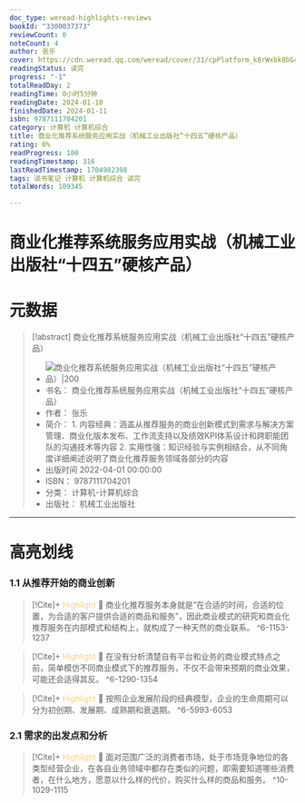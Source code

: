 ```yaml
---
doc_type: weread-highlights-reviews
bookId: "3300037373"
reviewCount: 0
noteCount: 4
author: 张乐
cover: https://cdn.weread.qq.com/weread/cover/31/cpPlatform_k8rWxbk8bGcDKWu8EZ1oVa/t7_cpPlatform_k8rWxbk8bGcDKWu8EZ1oVa.jpg
readingStatus: 读完
progress: "-1"
totalReadDay: 2
readingTime: 0小时5分钟
readingDate: 2024-01-10
finishedDate: 2024-01-11
isbn: 9787111704201
category: 计算机 计算机综合
title: 商业化推荐系统服务应用实战（机械工业出版社“十四五”硬核产品）
rating: 0%
readProgress: 100
readingTimestamp: 316
lastReadTimestamp: 1704982398
tags: 读书笔记 计算机 计算机综合 读完
totalWords: 109345

---
```


# 商业化推荐系统服务应用实战（机械工业出版社“十四五”硬核产品）

# 元数据
> [!abstract] 商业化推荐系统服务应用实战（机械工业出版社“十四五”硬核产品）
> - ![ 商业化推荐系统服务应用实战（机械工业出版社“十四五”硬核产品）|200](https://cdn.weread.qq.com/weread/cover/31/cpPlatform_k8rWxbk8bGcDKWu8EZ1oVa/t7_cpPlatform_k8rWxbk8bGcDKWu8EZ1oVa.jpg)
> - 书名： 商业化推荐系统服务应用实战（机械工业出版社“十四五”硬核产品）
> - 作者： 张乐
> - 简介： 1. 内容经典：涵盖从推荐服务的商业创新模式到需求与解决方案管理、商业化版本发布、工作流支持以及绩效KPI体系设计和跨职能团队的沟通技术等内容 2. 实用性强：知识经验与实例相结合，从不同角度详细阐述说明了商业化推荐服务领域各部分的内容
> - 出版时间 2022-04-01 00:00:00
> - ISBN： 9787111704201
> - 分类： 计算机-计算机综合
> - 出版社： 机械工业出版社



---

# 高亮划线

### 1.1 从推荐开始的商业创新

> [!Cite]+ <span style="color: #ffce78;">Highlight</span>
> 📌 商业化推荐服务本身就是“在合适的时间，合适的位置，为合适的客户提供合适的商品和服务”，因此商业模式的研究和商业化推荐服务在内部模式和结构上，就构成了一种天然的商业联系。
> ^6-1153-1237

> [!Cite]+ <span style="color: #ffce78;">Highlight</span>
> 📌 在没有分析清楚自有平台和业务的商业模式特点之前，简单模仿不同商业模式下的推荐服务，不仅不会带来预期的商业效果，可能还会适得其反。
> ^6-1290-1354

> [!Cite]+ <span style="color: #ffce78;">Highlight</span>
> 📌 按照企业发展阶段的经典模型，企业的生命周期可以分为初创期、发展期、成熟期和衰退期。
> ^6-5993-6053
### 2.1 需求的出发点和分析

> [!Cite]+ <span style="color: #ffce78;">Highlight</span>
> 📌 面对范围广泛的消费者市场，处于市场竞争地位的各类型经营企业，在各自业务领域中都存在类似的问题，即需要知道哪些消费者，在什么地方，愿意以什么样的代价，购买什么样的商品和服务。
> ^10-1029-1115

